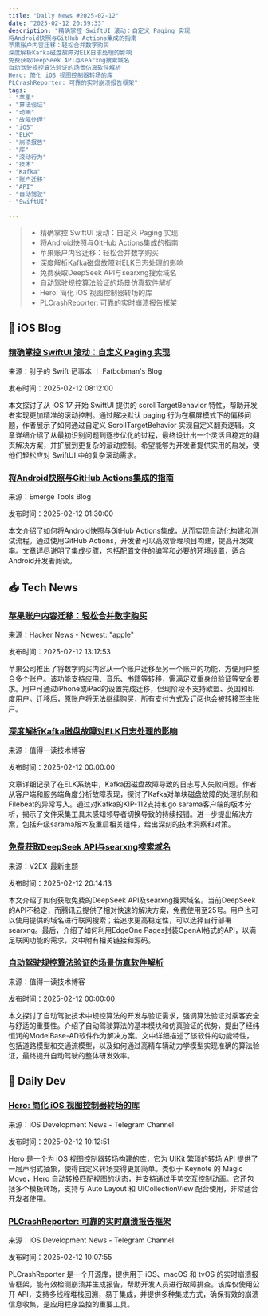 ```yaml
---
title: "Daily News #2025-02-12"
date: "2025-02-12 20:59:33"
description: "精确掌控 SwiftUI 滚动：自定义 Paging 实现
将Android快照与GitHub Actions集成的指南
苹果账户内容迁移：轻松合并数字购买
深度解析Kafka磁盘故障对ELK日志处理的影响
免费获取DeepSeek API与searxng搜索域名
自动驾驶规控算法验证的场景仿真软件解析
Hero: 简化 iOS 视图控制器转场的库
PLCrashReporter: 可靠的实时崩溃报告框架"
tags: 
- "苹果"
- "算法验证"
- "动画"
- "故障处理"
- "iOS"
- "ELK"
- "崩溃报告"
- "库"
- "滚动行为"
- "技术"
- "Kafka"
- "账户迁移"
- "API"
- "自动驾驶"
- "SwiftUI"

---
```


> - 精确掌控 SwiftUI 滚动：自定义 Paging 实现
> - 将Android快照与GitHub Actions集成的指南
> - 苹果账户内容迁移：轻松合并数字购买
> - 深度解析Kafka磁盘故障对ELK日志处理的影响
> - 免费获取DeepSeek API与searxng搜索域名
> - 自动驾驶规控算法验证的场景仿真软件解析
> - Hero: 简化 iOS 视图控制器转场的库
> - PLCrashReporter: 可靠的实时崩溃报告框架

## 🍎 iOS Blog

### [精确掌控 SwiftUI 滚动：自定义 Paging 实现](https://fatbobman.com/zh/posts/mastering-swiftui-scrolling-implementing-custom-paging/)

来源：肘子的 Swift 记事本 ｜ Fatbobman's Blog

发布时间：2025-02-12 08:12:00

本文探讨了从 iOS 17 开始 SwiftUI 提供的 scrollTargetBehavior 特性，帮助开发者实现更加精准的滚动控制。通过解决默认 paging 行为在横屏模式下的偏移问题，作者展示了如何通过自定义 ScrollTargetBehavior 实现自定义翻页逻辑。文章详细介绍了从最初识别问题到逐步优化的过程，最终设计出一个灵活且稳定的翻页解决方案，并扩展到更复杂的滚动控制。希望能够为开发者提供实用的启发，使他们轻松应对 SwiftUI 中的复杂滚动需求。

### [将Android快照与GitHub Actions集成的指南](https://www.emergetools.com/guides/integrating-android-snapshots-with-github-actions)

来源：Emerge Tools Blog

发布时间：2025-02-12 01:30:00

本文介绍了如何将Android快照与GitHub Actions集成，从而实现自动化构建和测试流程。通过使用GitHub Actions，开发者可以高效管理项目构建，提高开发效率。文章详尽说明了集成步骤，包括配置文件的编写和必要的环境设置，适合Android开发者阅读。

## 📥 Tech News

### [苹果账户内容迁移：轻松合并数字购买](https://www.macrumors.com/2025/02/11/apple-migrate-purchases-apple-account/)

来源：Hacker News - Newest: "apple"

发布时间：2025-02-12 13:17:53

苹果公司推出了将数字购买内容从一个账户迁移至另一个账户的功能，方便用户整合多个账户。该功能支持应用、音乐、书籍等转移，需满足双重身份验证等安全要求。用户可通过iPhone或iPad的设置完成迁移，但现阶段不支持欧盟、英国和印度用户。迁移后，原账户将无法继续购买，所有支付方式及订阅也会被转移至主账户。

### [深度解析Kafka磁盘故障对ELK日志处理的影响](https://mp.weixin.qq.com/s/-bgldir-fMOGljrTjjP1xA)

来源：值得一读技术博客

发布时间：2025-02-12 00:00:00

文章详细记录了在ELK系统中，Kafka因磁盘故障导致的日志写入失败问题。作者从客户端和服务端角度分析故障表现，探讨了Kafka对单块磁盘故障的处理机制和Filebeat的异常写入。通过对Kafka的KIP-112支持和go sarama客户端的版本分析，揭示了文件采集工具未感知领导者切换导致的持续报错。进一步提出解决方案，包括升级sarama版本及重启相关组件，给出深刻的技术洞察和对策。

### [免费获取DeepSeek API与searxng搜索域名](https://www.v2ex.com/t/1111033)

来源：V2EX-最新主题

发布时间：2025-02-12 20:14:13

本文介绍了如何获取免费的DeepSeek API及searxng搜索域名。当前DeepSeek的API不稳定，而腾讯云提供了相对快速的解决方案，免费使用至25号。用户也可以使用提供的域名进行联网搜索；若追求更高稳定性，可以选择自行部署searxng。最后，介绍了如何利用EdgeOne Pages封装OpenAI格式的API，以满足联网功能的需求，文中附有相关链接和源码。

### [自动驾驶规控算法验证的场景仿真软件解析](https://www.cnblogs.com/hirain123/p/18709720)

来源：值得一读技术博客

发布时间：2025-02-12 00:00:00

本文探讨了自动驾驶技术中规控算法的开发与验证需求，强调算法验证对乘客安全与舒适的重要性。介绍了自动驾驶算法的基本模块和仿真验证的优势，提出了经纬恒润的ModelBase-AD软件作为解决方案。文中详细描述了该软件的功能特性，包括道路模型和交通流模型，以及如何通过高精车辆动力学模型实现准确的算法验证，最终提升自动驾驶的整体研发效率。

## 💾 Daily Dev

### [Hero: 简化 iOS 视图控制器转场的库](https://github.com/HeroTransitions/Hero)

来源：iOS Development News - Telegram Channel

发布时间：2025-02-12 10:12:51

Hero 是一个为 iOS 视图控制器转场构建的库，它为 UIKit 繁琐的转场 API 提供了一层声明式抽象，使得自定义转场变得更加简单。类似于 Keynote 的 Magic Move，Hero 自动转换匹配视图的状态，并支持通过手势交互控制动画。它还包括多个模板转场，支持与 Auto Layout 和 UICollectionView 配合使用，非常适合开发者使用。

### [PLCrashReporter: 可靠的实时崩溃报告框架](https://github.com/microsoft/plcrashreporter)

来源：iOS Development News - Telegram Channel

发布时间：2025-02-12 10:07:55

PLCrashReporter 是一个开源库，提供用于 iOS、macOS 和 tvOS 的实时崩溃报告框架，能有效检测崩溃并生成报告，帮助开发人员进行故障排查。该库仅使用公开 API，支持多线程堆栈回溯，易于集成，并提供多种集成方式，确保有效的崩溃信息收集，是应用程序监控的重要工具。
